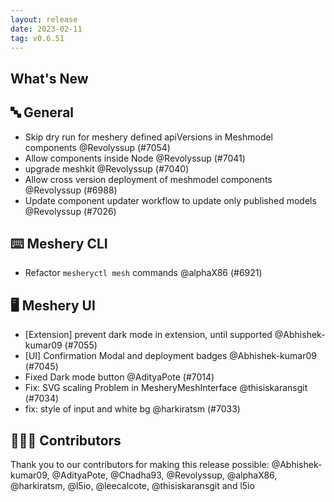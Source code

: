 ```yaml
---
layout: release
date: 2023-02-11
tag: v0.6.51
---
```


## What's New
## 🔤 General
- Skip dry run for meshery defined apiVersions in Meshmodel components @Revolyssup (#7054)
- Allow components inside Node @Revolyssup (#7041)
- upgrade meshkit @Revolyssup (#7040)
- Allow cross version deployment of meshmodel components @Revolyssup (#6988)
- Update component updater workflow to update only published models @Revolyssup (#7026)

## ⌨️ Meshery CLI

- Refactor `mesheryctl mesh` commands @alphaX86 (#6921)

## 🖥 Meshery UI

- [Extension] prevent dark mode in extension, until supported @Abhishek-kumar09 (#7055)
- [UI] Confirmation Modal and deployment badges @Abhishek-kumar09 (#7045)
- Fixed Dark mode button @AdityaPote (#7014)
-  Fix: SVG scaling Problem in MesheryMeshInterface  @thisiskaransgit (#7034)
- fix: style of input and white bg @harkiratsm (#7033)

## 👨🏽‍💻 Contributors

Thank you to our contributors for making this release possible:
@Abhishek-kumar09, @AdityaPote, @Chadha93, @Revolyssup, @alphaX86, @harkiratsm, @l5io, @leecalcote, @thisiskaransgit and l5io
